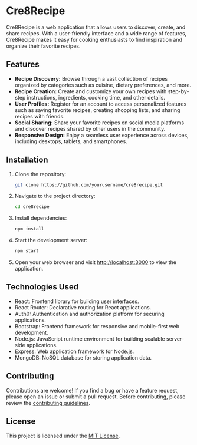 # Cre8Recipe

Cre8Recipe is a web application that allows users to discover, create, and share recipes. With a user-friendly interface and a wide range of features, Cre8Recipe makes it easy for cooking enthusiasts to find inspiration and organize their favorite recipes.

## Features

- **Recipe Discovery:** Browse through a vast collection of recipes organized by categories such as cuisine, dietary preferences, and more.
- **Recipe Creation:** Create and customize your own recipes with step-by-step instructions, ingredients, cooking time, and other details.
- **User Profiles:** Register for an account to access personalized features such as saving favorite recipes, creating shopping lists, and sharing recipes with friends.
- **Social Sharing:** Share your favorite recipes on social media platforms and discover recipes shared by other users in the community.
- **Responsive Design:** Enjoy a seamless user experience across devices, including desktops, tablets, and smartphones.

## Installation

1. Clone the repository:

   ```bash
   git clone https://github.com/yourusername/cre8recipe.git
   ```

2. Navigate to the project directory:

   ```bash
   cd cre8recipe
   ```

3. Install dependencies:

   ```bash
   npm install
   ```

4. Start the development server:

   ```bash
   npm start
   ```

5. Open your web browser and visit [http://localhost:3000](http://localhost:3000) to view the application.

## Technologies Used

- React: Frontend library for building user interfaces.
- React Router: Declarative routing for React applications.
- Auth0: Authentication and authorization platform for securing applications.
- Bootstrap: Frontend framework for responsive and mobile-first web development.
- Node.js: JavaScript runtime environment for building scalable server-side applications.
- Express: Web application framework for Node.js.
- MongoDB: NoSQL database for storing application data.

## Contributing

Contributions are welcome! If you find a bug or have a feature request, please open an issue or submit a pull request. Before contributing, please review the [contributing guidelines](CONTRIBUTING.md).

## License

This project is licensed under the [MIT License](LICENSE).
